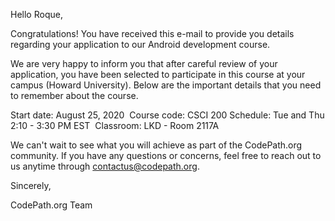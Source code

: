 Hello Roque, 

Congratulations! You have received this e-mail to provide you details regarding your application to our Android development course.

We are very happy to inform you that after careful review of your application, you have been selected to participate in this course at your campus (Howard University). Below are the important details that you need to remember about the course. 

Start date: August 25, 2020 
Course code: CSCI 200
Schedule: Tue and Thu 2:10 - 3:30 PM EST 
Classroom: LKD - Room 2117A

We can't wait to see what you will achieve as part of the CodePath.org community. If you have any questions or concerns, feel free to reach out to us anytime through contactus@codepath.org. 

Sincerely, 

CodePath.org Team 